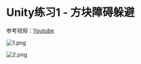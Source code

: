 ﻿# Unity练习1 - 方块障碍躲避

参考视频：[Youtube](https://www.youtube.com/watch?v=j48LtUkZRjU&list=PLPV2KyIb3jR5QFsefuO2RlAgWEz6EvVi6)

![1.png](https://s2.loli.net/2022/07/16/6d5vsR87rqY2WMA.png)

![2.png](https://s2.loli.net/2022/07/16/AYxmtsfuNdyaHJD.png)